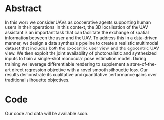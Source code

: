 # Abstract
 In this work we consider UAVs as cooperative agents supporting human users in their operations. In this context, 
 the 3D localisation of the UAV assistant is an important task that can facilitate the exchange of spatial information between the user and the UAV. 
 To address this in a data-driven manner, we design a data synthesis pipeline to create a realistic multimodal dataset that includes both the exocentric user view,
 and the egocentric UAV view. We then exploit the joint availability of photorealistic and synthesized inputs to train a single-shot monocular pose estimation model.
 During training we leverage diﬀerentiable rendering to supplement a state-of-the-art direct regression objective with a novel smooth silhouette loss.
 Our results demonstrate its qualitative and quantitative performance gains over traditional silhouette objectives.
 # Code
 Our code and data will be available soon.
